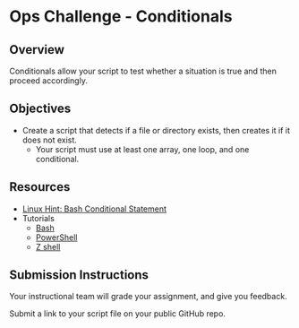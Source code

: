 # Ops Challenge - Conditionals

## Overview

Conditionals allow your script to test whether a situation is true and then proceed accordingly.

## Objectives

- Create a script that detects if a file or directory exists, then creates it if it does not exist.
  - Your script must use at least one array, one loop, and one conditional.

## Resources

- [Linux Hint: Bash Conditional Statement](https://linuxhint.com/bash_conditional_statement/)
- Tutorials
  - [Bash](demo/bash.md)
  - [PowerShell](demo/powershell.md)
  - [Z shell](demo/zsh.md)

## Submission Instructions

Your instructional team will grade your assignment, and give you feedback.

Submit a link to your script file on your public GitHub repo.
